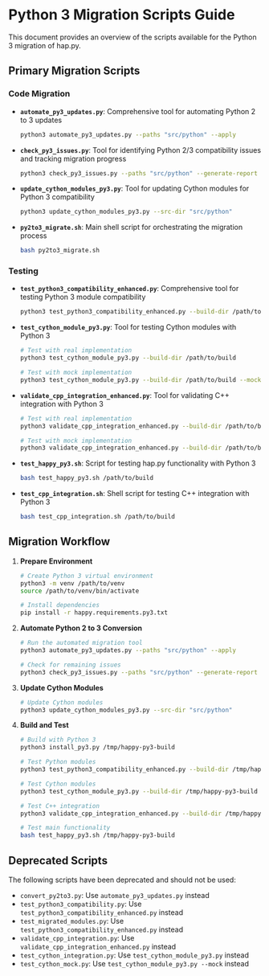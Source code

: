 # Python 3 Migration Scripts Guide

This document provides an overview of the scripts available for the Python 3 migration of hap.py.

## Primary Migration Scripts

### Code Migration

- **`automate_py3_updates.py`**: Comprehensive tool for automating Python 2 to 3 updates
  ```bash
  python3 automate_py3_updates.py --paths "src/python" --apply
  ```

- **`check_py3_issues.py`**: Tool for identifying Python 2/3 compatibility issues and tracking migration progress
  ```bash
  python3 check_py3_issues.py --paths "src/python" --generate-report
  ```

- **`update_cython_modules_py3.py`**: Tool for updating Cython modules for Python 3 compatibility
  ```bash
  python3 update_cython_modules_py3.py --src-dir "src/python"
  ```

- **`py2to3_migrate.sh`**: Main shell script for orchestrating the migration process
  ```bash
  bash py2to3_migrate.sh
  ```

### Testing

- **`test_python3_compatibility_enhanced.py`**: Comprehensive tool for testing Python 3 module compatibility
  ```bash
  python3 test_python3_compatibility_enhanced.py --build-dir /path/to/build
  ```

- **`test_cython_module_py3.py`**: Tool for testing Cython modules with Python 3
  ```bash
  # Test with real implementation
  python3 test_cython_module_py3.py --build-dir /path/to/build
  
  # Test with mock implementation
  python3 test_cython_module_py3.py --build-dir /path/to/build --mock
  ```

- **`validate_cpp_integration_enhanced.py`**: Tool for validating C++ integration with Python 3
  ```bash
  # Test with real implementation
  python3 validate_cpp_integration_enhanced.py --build-dir /path/to/build
  
  # Test with mock implementation
  python3 validate_cpp_integration_enhanced.py --build-dir /path/to/build --use-mock
  ```

- **`test_happy_py3.sh`**: Script for testing hap.py functionality with Python 3
  ```bash
  bash test_happy_py3.sh /path/to/build
  ```

- **`test_cpp_integration.sh`**: Shell script for testing C++ integration with Python 3
  ```bash
  bash test_cpp_integration.sh /path/to/build
  ```

## Migration Workflow

1. **Prepare Environment**
   ```bash
   # Create Python 3 virtual environment
   python3 -m venv /path/to/venv
   source /path/to/venv/bin/activate
   
   # Install dependencies
   pip install -r happy.requirements.py3.txt
   ```

2. **Automate Python 2 to 3 Conversion**
   ```bash
   # Run the automated migration tool
   python3 automate_py3_updates.py --paths "src/python" --apply
   
   # Check for remaining issues
   python3 check_py3_issues.py --paths "src/python" --generate-report
   ```

3. **Update Cython Modules**
   ```bash
   # Update Cython modules
   python3 update_cython_modules_py3.py --src-dir "src/python"
   ```

4. **Build and Test**
   ```bash
   # Build with Python 3
   python3 install_py3.py /tmp/happy-py3-build
   
   # Test Python modules
   python3 test_python3_compatibility_enhanced.py --build-dir /tmp/happy-py3-build
   
   # Test Cython modules
   python3 test_cython_module_py3.py --build-dir /tmp/happy-py3-build
   
   # Test C++ integration
   python3 validate_cpp_integration_enhanced.py --build-dir /tmp/happy-py3-build
   
   # Test main functionality
   bash test_happy_py3.sh /tmp/happy-py3-build
   ```

## Deprecated Scripts

The following scripts have been deprecated and should not be used:

- `convert_py2to3.py`: Use `automate_py3_updates.py` instead
- `test_python3_compatibility.py`: Use `test_python3_compatibility_enhanced.py` instead
- `test_migrated_modules.py`: Use `test_python3_compatibility_enhanced.py` instead
- `validate_cpp_integration.py`: Use `validate_cpp_integration_enhanced.py` instead
- `test_cython_integration.py`: Use `test_cython_module_py3.py` instead
- `test_cython_mock.py`: Use `test_cython_module_py3.py --mock` instead
